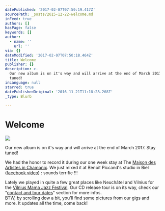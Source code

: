 ```yaml
---
datePublished: '2017-02-07T07:50:19.417Z'
sourcePath: _posts/2015-12-22-welcome.md
inFeed: true
authors: []
hasPage: false
keywords: []
author:
  - name: ''
    url: ''
via: {}
dateModified: '2017-02-07T07:50:18.464Z'
title: Welcome
publisher: {}
description: >-
  Our new album is on it's way and will arrive at the end of March 2017. Stay
  tuned!
inLanguage: null
starred: true
datePublishedOriginal: '2016-11-21T11:18:28.208Z'
_type: Blurb

---
```

# Welcome
![](https://the-grid-user-content.s3-us-west-2.amazonaws.com/a0c50ba4-b79d-4245-9e31-e40b209cc57f.jpg)

Our new album is on it's way and will arrive at the end of March 2017\. Stay tuned!

We had the honor to record it during our one week stay at The [Maison des Artistes in Chamonix][0]. We just mixed it at Benoit Piccand's studio in Biel ([facebook video][1]) : sounds terrific !!!

Lately we played in quite a few great places like Neuchâtel and Vilnius for the [Vilnius Mama Jazz Festival][2]. Our CD release tour is on its way, check our "[contact and tour dates][3]" section for more infos.  
BTW, by scrolling dow a bit, you'll find some pictures from our gigs and more. It updates all the time, come back!

[0]: https://maisondesartistes-chamonix.com/
[1]: https://www.facebook.com/benoit.piccand/videos/588665271288466/
[2]: http://www.vilniusmamajazz.lt/en "Vilnius Mama Jazz"
[3]: http://itrio.ch/contact "Tour dates"